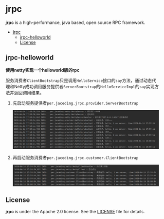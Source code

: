 # jrpc
**jrpc** is a high-performance, java based, open source RPC framework.

* [jrpc](#jrpc)
  * [jrpc\-helloworld](#jrpc-helloworld)
  * [License](#license)

## jrpc-helloworld

**使用netty实现一个helloworld版的rpc**

服务消费者```ClientBootstrap```只是调用```HelloService```接口的```say```方法，通过动态代理和Netty成功调用服务提供者```ServerBootstrap```的```HelloServiceImpl```的```say```实现方法并返回调用结果。

1. 先启动服务提供者```per.jaceding.jrpc.provider.ServerBootstrap```

   ![ServerBootstrap控制台](./images/ServerBootstrap控制台.jpg)

2. 再启动服务消费者```per.jaceding.jrpc.customer.ClientBootstrap```

   ![ClientBootstrap控制台](./images/ClientBootstrap控制台.png)

## License

**jrpc** is under the Apache 2.0 license. See the [LICENSE](https://github.com/jaceding/jrpc/blob/master/LICENSE) file for details.
